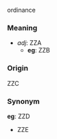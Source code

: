ordinance
### Meaning
+ _adj_: ZZA
    + __eg__: ZZB

### Origin

ZZC

### Synonym

__eg__: ZZD

+ ZZE


